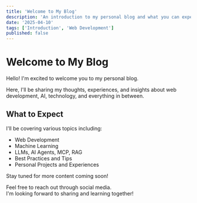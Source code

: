 ```yaml
---
title: 'Welcome to My Blog'
description: 'An introduction to my personal blog and what you can expect to find here.'
date: '2025-04-10'
tags: ['Introduction', 'Web Development']
published: false
---
```


# Welcome to My Blog

Hello! I'm excited to welcome you to my personal blog.

Here, I'll be sharing my thoughts, experiences, and insights about web development, AI, technology, and everything in between.

## What to Expect

I'll be covering various topics including:

- Web Development
- Machine Learning
- LLMs, AI Agents, MCP, RAG
- Best Practices and Tips
- Personal Projects and Experiences

Stay tuned for more content coming soon!

Feel free to reach out through social media.  
I'm looking forward to sharing and learning together!
